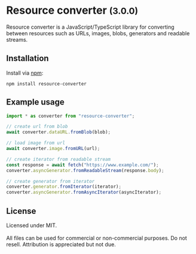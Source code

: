 # Resource converter <small>(3.0.0)</small>
Resource converter is a JavaScript/TypeScript library for converting between resources such as URLs, images, blobs, generators and readable streams.

## Installation
Install via [npm](https://www.npmjs.com/package/resource-converter):
```shell
npm install resource-converter
```

## Example usage
```typescript
import * as converter from "resource-converter";

// create url from blob
await converter.dataURL.fromBlob(blob);

// load image from url
await converter.image.fromURL(url);

// create iterator from readable stream 
const response = await fetch("https://www.example.com/");
converter.asyncGenerator.fromReadableStream(response.body);

// create generator from iterator
converter.generator.fromIterator(iterator);
converter.asyncGenerator.fromAsyncIterator(asyncIterator);
```

## License
Licensed under MIT.<br/>
<br/>
All files can be used for commercial or non-commercial purposes. Do not resell. Attribution is appreciated but not due.